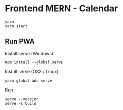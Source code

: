 # Frontend MERN - Calendar

````shell
yarn
yarn start
````

## Run PWA

Install serve (Windows)

````shell
npm install --global serve
````

Install serve (OSX / Linux)

````shell
yarn global add serve
````
Run

````shell
serve --version
serve -s build
````
